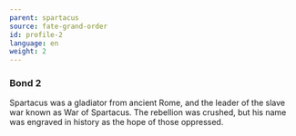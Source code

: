 ```yaml
---
parent: spartacus
source: fate-grand-order
id: profile-2
language: en
weight: 2
---
```


### Bond 2

Spartacus was a gladiator from ancient Rome, and the leader of the slave war known as War of Spartacus. The rebellion was crushed, but his name was engraved in history as the hope of those oppressed.
